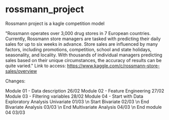 # rossmann_project

Rossmann project is a kagle competition model

"Rossmann operates over 3,000 drug stores in 7 European countries. Currently, Rossmann store managers are tasked with predicting their daily sales for up to six weeks in advance.
Store sales are influenced by many factors, including promotions, competition, school and state holidays, seasonality, and locality. 
With thousands of individual managers predicting sales based on their unique circumstances, the accuracy of results can be quite varied."
Link to access: https://www.kaggle.com/c/rossmann-store-sales/overview

Changes:

Module 01 - Data description 26/02
Module 02 - Feature Engineering 27/02
Module 03 - Filtering variables 28/02
Module 04 - Start with Data Exploratory Analysis Univariate 01/03
         \n Start Bivariate 02/03
         \n End Bivariate Analysis 03/03
         \n End Multivariate Analysis 04/03
         \n End module 04 03/03

